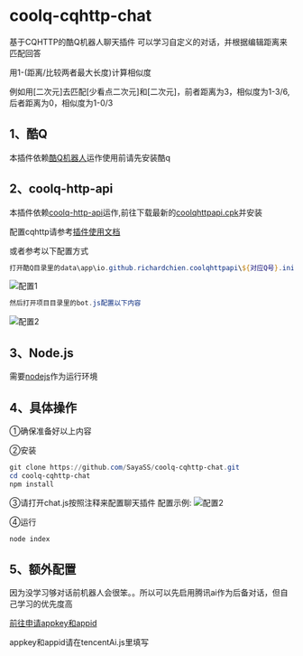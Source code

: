 # coolq-cqhttp-chat
基于CQHTTP的酷Q机器人聊天插件
可以学习自定义的对话，并根据编辑距离来匹配回答

用1-(距离/比较两者最大长度)计算相似度

例如用[二次元]去匹配[少看点二次元]和[二次元]，前者距离为3，相似度为1-3/6,后者距离为0，相似度为1-0/3
## 1、酷Q
本插件依赖<a href="https://cqp.cc/" target="_blank">酷Q机器人</a>运作使用前请先安装酷q
## 2、coolq-http-api
本插件依赖[coolq-http-api](https://github.com/richardchien/coolq-http-api)运作,前往下载最新的[coolqhttpapi.cpk](https://github.com/richardchien/coolq-http-api/releases)并安装

配置cqhttp请参考[插件使用文档](https://cqhttp.cc/docs/4.13/#/)

或者参考以下配置方式
```ps1
打开酷Q目录里的data\app\io.github.richardchien.coolqhttpapi\${对应Q号}.ini
```
![配置1](https://pic.downk.cc/item/5e0c1a8476085c32892e3524.jpg)
```ps1
然后打开项目目录里的bot.js配置以下内容
```
![配置2](https://pic.downk.cc/item/5e1ab8032fb38b8c3c22d983.jpg)

## 3、Node.js
需要[nodejs](https://nodejs.org/en/)作为运行环境

## 4、具体操作
①确保准备好以上内容

②安装
```ps1
git clone https://github.com/SayaSS/coolq-cqhttp-chat.git
cd coolq-cqhttp-chat
npm install
```

③请打开chat.js按照注释来配置聊天插件
配置示例:
![配置2](https://pic.downk.cc/item/5e1ab8492fb38b8c3c22e0e9.jpg)

④运行
```ps1
node index
```

## 5、额外配置
因为没学习够对话前机器人会很笨。。所以可以先启用腾讯ai作为后备对话，但自己学习的优先度高

[前往申请appkey和appid](https://ai.qq.com/doc/nlpchat.shtml)

appkey和appid请在tencentAi.js里填写
